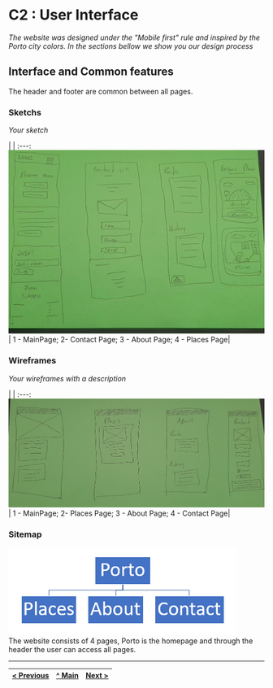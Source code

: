 # C2 : User Interface

_The website was designed under the "Mobile first" rule and inspired by the Porto city colors. In the sections bellow we show you our design process_

## Interface and Common features

The header and footer are common between all pages.

### Sketchs

_Your sketch_

| |
:---:
![An alternative description](images/sk.jpeg) |
1 - MainPage; 2- Contact Page; 3 - About Page; 4 - Places Page|

### Wireframes

_Your wireframes with a description_

| |
:---:
![An alternative description](images/wire.jpeg) |
1 - MainPage; 2- Places Page; 3 - About Page; 4 - Contact Page|

### Sitemap

![An alternative description](images/diagrama.png)  
The website consists of 4 pages, Porto is the homepage and through the header the user can access all pages.

---

| [< Previous](c1.md) | [^ Main](../../../) | [Next >](c3.md) |
| :------------------ | :-----------------: | --------------: |
